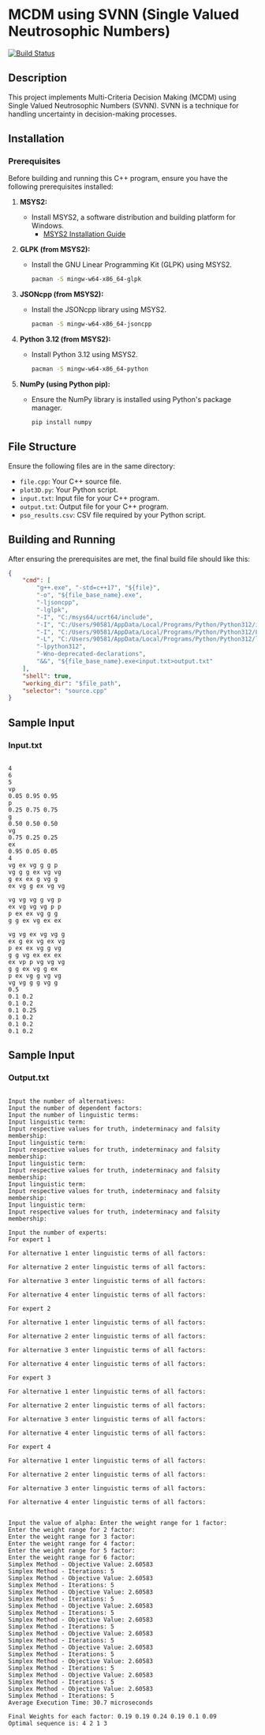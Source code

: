 # MCDM using SVNN (Single Valued Neutrosophic Numbers)

[![Build Status](https://travis-ci.org/Dradwing/BreadcrumbsMulti-Criteria-Decision-Making-using-SVNN.svg?branch=main)](https://travis-ci.org/Dradwing/Multi-Criteria-Decision-Making-using-SVNN)

## Description

This project implements Multi-Criteria Decision Making (MCDM) using Single Valued Neutrosophic Numbers (SVNN). SVNN is a technique for handling uncertainty in decision-making processes.

## Installation
   
### Prerequisites

Before building and running this C++ program, ensure you have the following prerequisites installed:

1. **MSYS2:**
   - Install MSYS2, a software distribution and building platform for Windows.
     - [MSYS2 Installation Guide](https://www.msys2.org/)

2. **GLPK (from MSYS2):**
   - Install the GNU Linear Programming Kit (GLPK) using MSYS2.
     ```bash
     pacman -S mingw-w64-x86_64-glpk
     ```

3. **JSONcpp (from MSYS2):**
   - Install the JSONcpp library using MSYS2.
     ```bash
     pacman -S mingw-w64-x86_64-jsoncpp
     ```

4. **Python 3.12 (from MSYS2):**
   - Install Python 3.12 using MSYS2.
     ```bash
     pacman -S mingw-w64-x86_64-python
     ```

5. **NumPy (using Python pip):**
   - Ensure the NumPy library is installed using Python's package manager.
     ```bash
     pip install numpy
     ```
## File Structure

Ensure the following files are in the same directory:

- `file.cpp`: Your C++ source file.
- `plot3D.py`: Your Python script.
- `input.txt`: Input file for your C++ program.
- `output.txt`: Output file for your C++ program.
- `pso_results.csv`: CSV file required by your Python script.

## Building and Running

After ensuring the prerequisites are met, the final build file should like this:

```json
{
    "cmd": [
        "g++.exe", "-std=c++17", "${file}",
        "-o", "${file_base_name}.exe",
        "-ljsoncpp",
        "-lglpk", 
        "-I", "C:/msys64/ucrt64/include",
        "-I", "C:/Users/90581/AppData/Local/Programs/Python/Python312/include",
        "-I", "C:/Users/90581/AppData/Local/Programs/Python/Python312/Lib/site-packages/numpy/core/include",
        "-L", "C:/Users/90581/AppData/Local/Programs/Python/Python312/libs",
        "-lpython312",
        "-Wno-deprecated-declarations",
        "&&", "${file_base_name}.exe<input.txt>output.txt"
    ],
    "shell": true,
    "working_dir": "$file_path",
    "selector": "source.cpp"
}

```

## Sample Input

### Input.txt

```plaintext

4
6
5
vp
0.05 0.95 0.95
p
0.25 0.75 0.75
g
0.50 0.50 0.50
vg 
0.75 0.25 0.25
ex
0.95 0.05 0.05
4
vg ex vg g g p
vg g g ex vg vg
g ex ex g vg g
ex vg g ex vg vg

vg vg vg g vg p
ex vg vg vg p p 
p ex ex vg g g
g g ex vg ex ex

vg vg ex vg vg g
ex g ex vg ex vg
p ex ex vg g vg
g g vg ex ex ex
ex vp p vg vg vg
g g ex vg g ex
p ex vg g vg vg
vg vg g g vg g
0.5
0.1 0.2
0.1 0.2
0.1 0.25
0.1 0.2
0.1 0.2
0.1 0.2
```
## Sample Input

### Output.txt

```plaintext

Input the number of alternatives:
Input the number of dependent factors:
Input the number of linguistic terms:
Input linguistic term:
Input respective values for truth, indeterminacy and falsity membership:
Input linguistic term:
Input respective values for truth, indeterminacy and falsity membership:
Input linguistic term:
Input respective values for truth, indeterminacy and falsity membership:
Input linguistic term:
Input respective values for truth, indeterminacy and falsity membership:
Input linguistic term:
Input respective values for truth, indeterminacy and falsity membership:

Input the number of experts:
For expert 1

For alternative 1 enter linguistic terms of all factors:

For alternative 2 enter linguistic terms of all factors:

For alternative 3 enter linguistic terms of all factors:

For alternative 4 enter linguistic terms of all factors:

For expert 2

For alternative 1 enter linguistic terms of all factors:

For alternative 2 enter linguistic terms of all factors:

For alternative 3 enter linguistic terms of all factors:

For alternative 4 enter linguistic terms of all factors:

For expert 3

For alternative 1 enter linguistic terms of all factors:

For alternative 2 enter linguistic terms of all factors:

For alternative 3 enter linguistic terms of all factors:

For alternative 4 enter linguistic terms of all factors:

For expert 4

For alternative 1 enter linguistic terms of all factors:

For alternative 2 enter linguistic terms of all factors:

For alternative 3 enter linguistic terms of all factors:

For alternative 4 enter linguistic terms of all factors:


Input the value of alpha: Enter the weight range for 1 factor:
Enter the weight range for 2 factor:
Enter the weight range for 3 factor:
Enter the weight range for 4 factor:
Enter the weight range for 5 factor:
Enter the weight range for 6 factor:
Simplex Method - Objective Value: 2.60583
Simplex Method - Iterations: 5
Simplex Method - Objective Value: 2.60583
Simplex Method - Iterations: 5
Simplex Method - Objective Value: 2.60583
Simplex Method - Iterations: 5
Simplex Method - Objective Value: 2.60583
Simplex Method - Iterations: 5
Simplex Method - Objective Value: 2.60583
Simplex Method - Iterations: 5
Simplex Method - Objective Value: 2.60583
Simplex Method - Iterations: 5
Simplex Method - Objective Value: 2.60583
Simplex Method - Iterations: 5
Simplex Method - Objective Value: 2.60583
Simplex Method - Iterations: 5
Simplex Method - Objective Value: 2.60583
Simplex Method - Iterations: 5
Simplex Method - Objective Value: 2.60583
Simplex Method - Iterations: 5
Average Execution Time: 30.7 microseconds

Final Weights for each factor: 0.19 0.19 0.24 0.19 0.1 0.09
Optimal sequence is: 4 2 1 3

```
